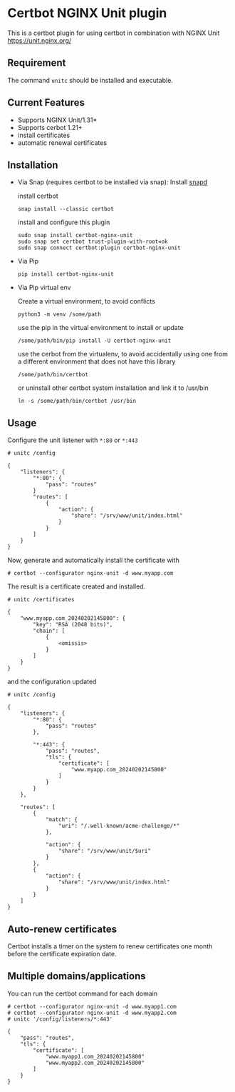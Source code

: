 # Certbot NGINX Unit plugin #

This is a certbot plugin for using certbot in combination with NGINX Unit https://unit.nginx.org/

## Requirement ##

The command `unitc` should be installed and executable. 

## Current Features ##

* Supports NGINX Unit/1.31*
* Supports cerbot 1.21+
* install certificates
* automatic renewal certificates

## Installation ##

* Via Snap (requires certbot to be installed via snap):
    Install [snapd](https://snapcraft.io/docs/installing-snapd)
    
    install certbot
    ```
    snap install --classic certbot
    ```
    install and configure this plugin
    ```
    sudo snap install certbot-nginx-unit 
    sudo snap set certbot trust-plugin-with-root=ok
    sudo snap connect certbot:plugin certbot-nginx-unit
    ```

* Via Pip
    ```
    pip install certbot-nginx-unit
    ```

* Via Pip virtual env

    Create a virtual environment, to avoid conflicts
    ```
    python3 -m venv /some/path
    ```

    use the pip in the virtual environment to install or update

    ```
    /some/path/bin/pip install -U certbot-nginx-unit
    ```

    use the cerbot from the virtualenv, to avoid accidentally
    using one from a different environment that does not have this library
    ```
    /some/path/bin/certbot
    ```

    or uninstall other certbot system installation and link it to /usr/bin
    ```
    ln -s /some/path/bin/certbot /usr/bin
    ```

## Usage ##

Configure the unit listener with `*:80` or `*:443`

```
# unitc /config
```
```
{
    "listeners": {
        "*:80": {
            "pass": "routes"
        }
        "routes": [
            {
                "action": {
                    "share": "/srv/www/unit/index.html"
                }
            }
        ]
    }
}
```

Now, generate and automatically install the certificate with

```
# certbot --configurator nginx-unit -d www.myapp.com
```

The result is a certificate created and installed. 

```
# unitc /certificates
```

```
{
	"www.myapp.com_20240202145800": {
		"key": "RSA (2048 bits)",
		"chain": [
			{
				<omissis>
			}
		]
	}
}
```
and the configuration updated

```
# unitc /config
```

```
{
	"listeners": {
		"*:80": {
			"pass": "routes"
		},

		"*:443": {
			"pass": "routes",
			"tls": {
				"certificate": [
					"www.myapp.com_20240202145800"
				]
			}
		}
	},

	"routes": [
		{
			"match": {
				"uri": "/.well-known/acme-challenge/*"
			},

			"action": {
				"share": "/srv/www/unit/$uri"
			}
		},
		{
			"action": {
				"share": "/srv/www/unit/index.html"
			}
		}
	]
}
```

## Auto-renew certificates ##

Certbot installs a timer on the system to renew certificates one month before the certificate expiration date.

## Multiple domains/applications ## 

You can run the certbot command for each domain

```
# certbot --configurator nginx-unit -d www.myapp1.com
# certbot --configurator nginx-unit -d www.myapp2.com
# unitc '/config/listeners/*:443' 
```

```
{
    "pass": "routes",
    "tls": {
        "certificate": [
            "www.myapp1.com_20240202145800"
            "www.myapp2.com_20240202145800"
        ]
    }
}
```

